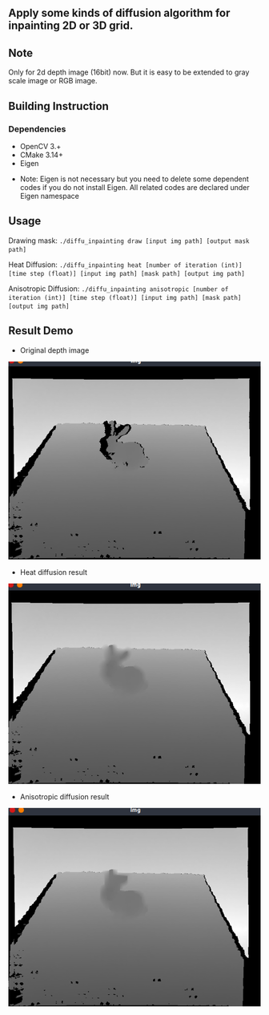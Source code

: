 ## Apply some kinds of diffusion algorithm for inpainting 2D or 3D grid.

## Note
Only for 2d depth image (16bit) now. But it is easy to be extended to gray scale image or RGB image.

## Building Instruction

### Dependencies
+ OpenCV 3.+
+ CMake 3.14+
+ Eigen

* Note: Eigen is not necessary but you need to delete some dependent codes if you do not install Eigen. All related codes are declared under Eigen namespace

## Usage

Drawing mask: ```./diffu_inpainting draw [input img path] [output mask path]```

Heat Diffusion: ```./diffu_inpainting heat [number of iteration (int)] [time step (float)] [input img path] [mask path] [output img path]```

Anisotropic Diffusion: ```./diffu_inpainting anisotropic [number of iteration (int)] [time step (float)] [input img path] [mask path] [output img path]```

## Result Demo
+ Original depth image

![Repo List](docs/src.png)

+ Heat diffusion result

![Repo List](docs/heatdiff_res.png)

+ Anisotropic diffusion result

![Repo List](docs/anisodiff_res.png)